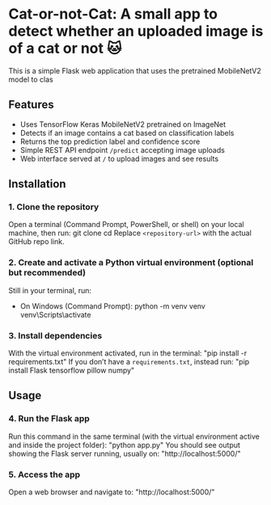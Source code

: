 # Cat-or-not-Cat: A small app to detect whether an uploaded image is of a cat or not 🐱
This is a simple Flask web application that uses the pretrained MobileNetV2 model to clas
## Features
- Uses TensorFlow Keras MobileNetV2 pretrained on ImageNet
- Detects if an image contains a cat based on classification labels
- Returns the top prediction label and confidence score
- Simple REST API endpoint `/predict` accepting image uploads
- Web interface served at `/` to upload images and see results

## Installation
### 1. Clone the repository
Open a terminal (Command Prompt, PowerShell, or shell) on your local machine, then run:
  git clone <repository-url>
   cd <repository-folder>
Replace `<repository-url>` with the actual GitHub repo link.
### 2. Create and activate a Python virtual environment (optional but recommended)
Still in your terminal, run:
- On Windows (Command Prompt):
   python -m venv venv
   venv\Scripts\activate

### 3. Install dependencies
With the virtual environment activated, run in the terminal:
   "pip install -r requirements.txt"
If you don’t have a `requirements.txt`, instead run:
   "pip install Flask tensorflow pillow numpy"
## Usage
### 4. Run the Flask app
Run this command in the same terminal (with the virtual environment active and inside the project folder):
   "python app.py"
You should see output showing the Flask server running, usually on:
   "http://localhost:5000/"
### 5. Access the app
Open a web browser and navigate to:
   "http://localhost:5000/"









